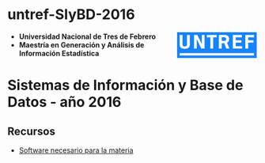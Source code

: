 # untref-SIyBD-2016

<img style="float: right;" align="right" src="imagenes/logo_untref_celeste.png">

* **Universidad Nacional de Tres de Febrero**
* **Maestría en Generación y Análisis de Información Estadística**

# Sistemas de Información y Base de Datos - año 2016

## Recursos

* [Software necesario para la materia](software.md)

